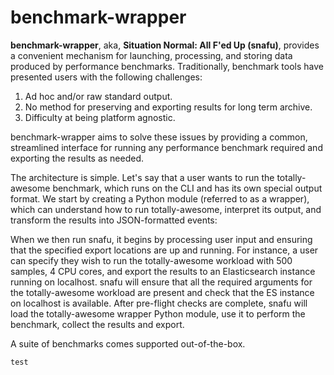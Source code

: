 <!--- Documentation homepage --->

# benchmark-wrapper

**benchmark-wrapper**, aka, **Situation Normal: All F'ed Up (snafu)**, provides a convenient mechanism for launching, processing, and storing data produced by performance benchmarks. Traditionally, benchmark tools have presented users with the following challenges:

1. Ad hoc and/or raw standard output.
2. No method for preserving and exporting results for long term archive.
3. Difficulty at being platform agnostic.

benchmark-wrapper aims to solve these issues by providing a common, streamlined interface for running any performance benchmark required and exporting the results as needed.

The architecture is simple. Let's say that a user wants to run the totally-awesome benchmark, which runs on the CLI and has its own special output format. We start by creating a Python module (referred to as a wrapper), which can understand how to run totally-awesome, interpret its output, and transform the results into JSON-formatted events:

When we then run snafu, it begins by processing user input and ensuring that the specified export locations are up and running. For instance, a user can specify they wish to run the totally-awesome workload with 500 samples, 4 CPU cores, and export the results to an Elasticsearch instance running on localhost. snafu will ensure that all the required arguments for the totally-awesome workload are present and check that the ES instance on localhost is available. After pre-flight checks are complete, snafu will load the totally-awesome wrapper Python module, use it to perform the benchmark, collect the results and export.


A suite of benchmarks comes supported out-of-the-box.

<!--- Table of Contents Sidebar --->
```{toctree}
test
```